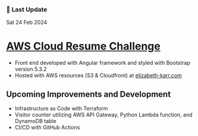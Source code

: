 ### 💫 Last Update
<!-- DEFAULT-TAG:START -->
Sat  24 Feb 2024
<!-- DEFAULT-TAG:END -->

# [AWS Cloud Resume Challenge](https://cloudresumechallenge.dev/docs/the-challenge/aws/)

- Front end developed with Angular framework and styled with Bootstrap version 5.3.2
- Hosted with AWS resources (S3 & Cloudfront) at [elizabeth-karr.com](https://www.elizabeth-karr.com)

## Upcoming Improvements and Development

- Infrastructure as Code with Terraform
- Visitor counter utilizing AWS API Gateway, Python Lambda function, and DynamoDB table
- CI/CD with GitHub Actions
